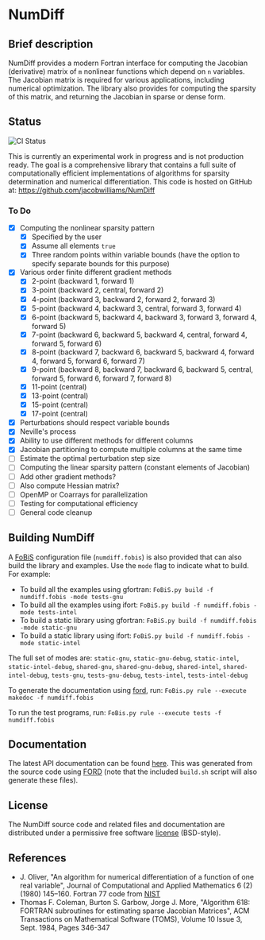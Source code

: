 # NumDiff

## Brief description

NumDiff provides a modern Fortran interface for computing the Jacobian (derivative) matrix of `m` nonlinear functions which depend on `n` variables. The Jacobian matrix is required for various applications, including numerical optimization. The library also provides for computing the sparsity of this matrix, and returning the Jacobian in sparse or dense form.

## Status

![CI Status](https://github.com/jacobwilliams/NumDiff/actions/workflows/CI.yml/badge.svg)

This is currently an experimental work in progress and is not production ready. The goal is a comprehensive library that contains a full suite of computationally efficient implementations of algorithms for sparsity determination and numerical differentiation. This code is hosted on GitHub at: https://github.com/jacobwilliams/NumDiff

### To Do

- [x] Computing the nonlinear sparsity pattern
  - [x] Specified by the user
  - [x] Assume all elements `true`
  - [x] Three random points within variable bounds (have the option to specify separate bounds for this purpose)
- [x] Various order finite different gradient methods
  - [x] 2-point (backward 1, forward 1)
  - [x] 3-point (backward 2, central, forward 2)
  - [x] 4-point (backward 3, backward 2, forward 2, forward 3)
  - [x] 5-point (backward 4, backward 3, central, forward 3, forward 4)
  - [x] 6-point (backward 5, backward 4, backward 3, forward 3, forward 4, forward 5)
  - [x] 7-point (backward 6, backward 5, backward 4, central, forward 4, forward 5, forward 6)
  - [x] 8-point (backward 7, backward 6, backward 5, backward 4, forward 4, forward 5, forward 6, forward 7)
  - [x] 9-point (backward 8, backward 7, backward 6, backward 5, central, forward 5, forward 6, forward 7, forward 8)
  - [x] 11-point (central)
  - [x] 13-point (central)
  - [x] 15-point (central)
  - [x] 17-point (central)
- [x] Perturbations should respect variable bounds
- [x] Neville's process
- [x] Ability to use different methods for different columns
- [x] Jacobian partitioning to compute multiple columns at the same time
- [ ] Estimate the optimal perturbation step size
- [ ] Computing the linear sparsity pattern (constant elements of Jacobian)
- [ ] Add other gradient methods?
- [ ] Also compute Hessian matrix?
- [ ] OpenMP or Coarrays for parallelization
- [ ] Testing for computational efficiency
- [ ] General code cleanup

## Building NumDiff

A [FoBiS](https://github.com/szaghi/FoBiS) configuration file (`numdiff.fobis`) is also provided that can also build the library and examples. Use the `mode` flag to indicate what to build. For example:

  * To build all the examples using gfortran: `FoBiS.py build -f numdiff.fobis -mode tests-gnu`
  * To build all the examples using ifort: `FoBiS.py build -f numdiff.fobis -mode tests-intel`
  * To build a static library using gfortran: `FoBiS.py build -f numdiff.fobis -mode static-gnu`
  * To build a static library using ifort: `FoBiS.py build -f numdiff.fobis -mode static-intel`

  The full set of modes are: `static-gnu`, `static-gnu-debug`, `static-intel`, `static-intel-debug`, `shared-gnu`, `shared-gnu-debug`, `shared-intel`, `shared-intel-debug`, `tests-gnu`, `tests-gnu-debug`, `tests-intel`, `tests-intel-debug`

  To generate the documentation using [ford](https://github.com/Fortran-FOSS-Programmers/ford), run: ```FoBis.py rule --execute makedoc -f numdiff.fobis```

  To run the test programs, run: ```FoBis.py rule --execute tests -f numdiff.fobis```

## Documentation

The latest API documentation can be found [here](http://jacobwilliams.github.io/NumDiff/). This was generated from the source code using [FORD](https://github.com/Fortran-FOSS-Programmers/ford) (note that the included `build.sh` script will also generate these files).

## License

The NumDiff source code and related files and documentation are distributed under a permissive free software [license](https://github.com/jacobwilliams/NumDiff/blob/master/LICENSE) (BSD-style).

## References

 * J. Oliver, "An algorithm for numerical differentiation of a function of one real variable", Journal of Computational and Applied Mathematics 6 (2) (1980) 145–160.  Fortran 77 code from [NIST](ftp://math.nist.gov/pub/repository/diff/src/DIFF)
 * Thomas F. Coleman, Burton S. Garbow, Jorge J. More, "Algorithm 618: FORTRAN subroutines for estimating sparse Jacobian Matrices", ACM Transactions on Mathematical Software (TOMS), Volume 10 Issue 3, Sept. 1984, Pages 346-347
